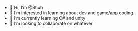 - 👋 Hi, I’m @Stiub
- 👀 I’m interested in learning about dev and game/app coding
- 🌱 I’m currently learning C# and unity
- 💞️ I’m looking to collaborate on whatever

<!---
Stiub/Stiub is a ✨ special ✨ repository because its `README.md` (this file) appears on your GitHub profile.
You can click the Preview link to take a look at your changes.
--->
